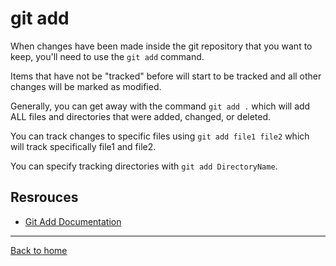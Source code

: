 # git add

When changes have been made inside the git repository that you want to keep, you'll need to use the `git add` command.

Items that have not be "tracked" before will start to be tracked and all other changes will be marked as modified.

Generally, you can get away with the command `git add .` which will add ALL files and directories that were added, changed, or deleted.

You can track changes to specific files using `git add file1 file2` which will track specifically file1 and file2.

You can specify tracking directories with `git add DirectoryName`.

## Resrouces

- [Git Add Documentation](https://git-scm.com/docs/git-add)

---

[Back to home](../Readme.md)
